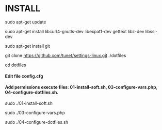 # INSTALL

sudo apt-get update

sudo apt-get install libcurl4-gnutls-dev libexpat1-dev gettext libz-dev libssl-dev

sudo apt-get install git

git clone https://github.com/tunet/settings-linux.git ./dotfiles

cd dotfiles

#### Edit file config.cfg

#### Add permissions execute files: 01-install-soft.sh, 03-configure-vars.php, 04-configure-dotfiles.sh.

sudo ./01-install-soft.sh

sudo ./03-configure-vars.php

sudo ./04-configure-dotfiles.sh
